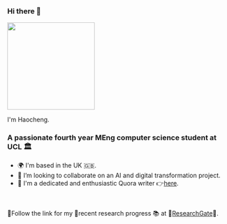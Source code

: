 ### Hi there 👋

<!-- add my profile image here -->
<image src="linkedin_profile.jpg" width="200" height="200" align="center" />
<br>

I'm Haocheng.

<h3>A passionate fourth year MEng computer science student at UCL 🏛️</h3>
<ul>
  <li>🌍 I'm based in the UK 🇬🇧.</li>
  <li>👯 I’m looking to collaborate on an AI and digital transformation project.</li>
  <li>📝 I'm a dedicated and enthusiastic Quora writer 👉<a href="https://www.quora.com/profile/Haocheng-Lin-2">here</a>.</li>
</ul>
<br>

🌟Follow the link for my 🧪recent research progress 📚 at 🔗<a href="https://www.researchgate.net/profile/Haocheng-Lin-2">ResearchGate</a>🔗.
<br>

<!--
**hlin863/hlin863** is a ✨ _special_ ✨ repository because its `README.md` (this file) appears on your GitHub profile.

Here are some ideas to get you started:

- 🔭 I’m currently working on ...
- 🌱 I’m currently learning ...
- 👯 I’m looking to collaborate on ...
- 🤔 I’m looking for help with ...
- 💬 Ask me about ...
- 📫 How to reach me: ...
- 😄 Pronouns: ...
- ⚡ Fun fact: ...
-->

